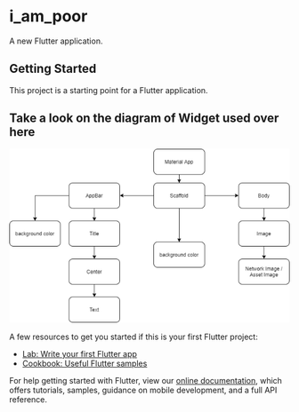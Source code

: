 # i_am_poor

A new Flutter application.

## Getting Started

This project is a starting point for a Flutter application.

## Take a look on the diagram of Widget used over here

![Diagram](https://github.com/manthan-ladva/Flutter-Course-App-Brewery/blob/master/2.%20i_am_poor/i_am_poor_diagram.png?raw=true)

A few resources to get you started if this is your first Flutter project:

- [Lab: Write your first Flutter app](https://flutter.dev/docs/get-started/codelab)
- [Cookbook: Useful Flutter samples](https://flutter.dev/docs/cookbook)

For help getting started with Flutter, view our
[online documentation](https://flutter.dev/docs), which offers tutorials,
samples, guidance on mobile development, and a full API reference.
